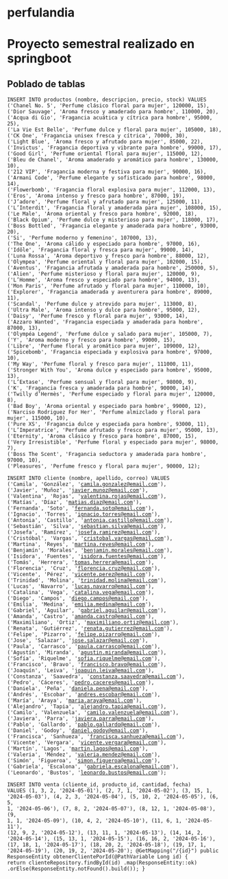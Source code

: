 # perfulandia
<h1>Proyecto semestral realizado en springboot</h1>

<h2>Poblado de tablas</h2>
<code>INSERT INTO productos (nombre, descripcion, precio, stock) VALUES
('Chanel No. 5', 'Perfume clásico floral para mujer', 120000, 15),
('Dior Sauvage', 'Aroma fresco y amaderado para hombre', 110000, 20),
('Acqua di Gio', 'Fragancia acuática y cítrica para hombre', 95000, 25),
('La Vie Est Belle', 'Perfume dulce y floral para mujer', 105000, 18),
('CK One', 'Fragancia unisex fresca y cítrica', 70000, 30),
('Light Blue', 'Aroma fresco y afrutado para mujer', 85000, 22),
('Invictus', 'Fragancia deportiva y vibrante para hombre', 99000, 17),
('Good Girl', 'Perfume oriental floral para mujer', 115000, 12),
('Bleu de Chanel', 'Aroma amaderado y aromático para hombre', 130000, 10),
('212 VIP', 'Fragancia moderna y festiva para mujer', 90000, 16),
('Armani Code', 'Perfume elegante y sofisticado para hombre', 98000, 14),
('Flowerbomb', 'Fragancia floral explosiva para mujer', 112000, 13),
('Eros', 'Aroma intenso y fresco para hombre', 87000, 19),
('J’adore', 'Perfume floral y afrutado para mujer', 125000, 11),
('L’Interdit', 'Fragancia floral y amaderada para mujer', 108000, 15),
('Le Male', 'Aroma oriental y fresco para hombre', 92000, 18),
('Black Opium', 'Perfume dulce y misterioso para mujer', 118000, 17),
('Boss Bottled', 'Fragancia elegante y amaderada para hombre', 93000, 20),
('Si', 'Perfume moderno y femenino', 107000, 13),
('The One', 'Aroma cálido y especiado para hombre', 97000, 16),
('Idôle', 'Fragancia floral y fresca para mujer', 99000, 14),
('Luna Rossa', 'Aroma deportivo y fresco para hombre', 88000, 12),
('Olympea', 'Perfume oriental y floral para mujer', 102000, 15),
('Aventus', 'Fragancia afrutada y amaderada para hombre', 250000, 5),
('Alien', 'Perfume misterioso y floral para mujer', 120000, 9),
('L’Homme', 'Aroma fresco y especiado para hombre', 94000, 13),
('Mon Paris', 'Perfume afrutado y floral para mujer', 110000, 10),
('Explorer', 'Fragancia amaderada y aventurera para hombre', 89000, 11),
('Scandal', 'Perfume dulce y atrevido para mujer', 113000, 8),
('Ultra Male', 'Aroma intenso y dulce para hombre', 95000, 12),
('Daisy', 'Perfume fresco y floral para mujer', 93000, 14),
('Azzaro Wanted', 'Fragancia especiada y amaderada para hombre', 87000, 13),
('Olympéa Legend', 'Perfume dulce y salado para mujer', 105000, 7),
('Y', 'Aroma moderno y fresco para hombre', 99000, 15),
('Libre', 'Perfume floral y aromático para mujer', 109000, 12),
('Spicebomb', 'Fragancia especiada y explosiva para hombre', 97000, 10),
('My Way', 'Perfume floral y fresco para mujer', 111000, 11),
('Stronger With You', 'Aroma dulce y especiado para hombre', 95000, 13),
('L’Extase', 'Perfume sensual y floral para mujer', 98000, 9),
('K', 'Fragancia fresca y amaderada para hombre', 90000, 14),
('Twilly d’Hermès', 'Perfume especiado y floral para mujer', 120000, 8),
('Bad Boy', 'Aroma oriental y especiado para hombre', 99000, 12),
('Narciso Rodriguez For Her', 'Perfume almizclado y floral para mujer', 115000, 10),
('Pure XS', 'Fragancia dulce y especiada para hombre', 93000, 11),
('L’Imperatrice', 'Perfume afrutado y fresco para mujer', 95000, 13),
('Eternity', 'Aroma clásico y fresco para hombre', 87000, 15),
('Very Irresistible', 'Perfume floral y especiado para mujer', 98000, 7),
('Boss The Scent', 'Fragancia seductora y amaderada para hombre', 97000, 10),
('Pleasures', 'Perfume fresco y floral para mujer', 90000, 12);</code>


<code>INSERT INTO cliente (nombre, apellido, correo) VALUES
('Camila', 'González', 'camila.gonzalez@email.com'),
('Javier', 'Muñoz', 'javier.munoz@email.com'),
('Valentina', 'Rojas', 'valentina.rojas@email.com'),
('Matías', 'Díaz', 'matias.diaz@email.com'),
('Fernanda', 'Soto', 'fernanda.soto@email.com'),
('Ignacio', 'Torres', 'ignacio.torres@email.com'),
('Antonia', 'Castillo', 'antonia.castillo@email.com'),
('Sebastián', 'Silva', 'sebastian.silva@email.com'),
('Josefa', 'Ramírez', 'josefa.ramirez@email.com'),
('Cristóbal', 'Vargas', 'cristobal.vargas@email.com'),
('Martina', 'Reyes', 'martina.reyes@email.com'),
('Benjamín', 'Morales', 'benjamin.morales@email.com'),
('Isidora', 'Fuentes', 'isidora.fuentes@email.com'),
('Tomás', 'Herrera', 'tomas.herrera@email.com'),
('Florencia', 'Cruz', 'florencia.cruz@email.com'),
('Vicente', 'Pérez', 'vicente.perez@email.com'),
('Trinidad', 'Molina', 'trinidad.molina@email.com'),
('Lucas', 'Navarro', 'lucas.navarro@email.com'),
('Catalina', 'Vega', 'catalina.vega@email.com'),
('Diego', 'Campos', 'diego.campos@email.com'),
('Emilia', 'Medina', 'emilia.medina@email.com'),
('Gabriel', 'Aguilar', 'gabriel.aguilar@email.com'),
('Amanda', 'Castro', 'amanda.castro@email.com'),
('Maximiliano', 'Ortiz', 'maximiliano.ortiz@email.com'),
('Renata', 'Gutiérrez', 'renata.gutierrez@email.com'),
('Felipe', 'Pizarro', 'felipe.pizarro@email.com'),
('Jose', 'Salazar', 'jose.salazar@email.com'),
('Paula', 'Carrasco', 'paula.carrasco@email.com'),
('Agustín', 'Miranda', 'agustin.miranda@email.com'),
('Sofía', 'Riquelme', 'sofia.riquelme@email.com'),
('Francisco', 'Bravo', 'francisco.bravo@email.com'),
('Joaquín', 'Leiva', 'joaquin.leiva@email.com'),
('Constanza', 'Saavedra', 'constanza.saavedra@email.com'),
('Pedro', 'Cáceres', 'pedro.caceres@email.com'),
('Daniela', 'Peña', 'daniela.pena@email.com'),
('Andrés', 'Escobar', 'andres.escobar@email.com'),
('María', 'Araya', 'maria.araya@email.com'),
('Alejandro', 'Tapia', 'alejandro.tapia@email.com'),
('Camilo', 'Valenzuela', 'camilo.valenzuela@email.com'),
('Javiera', 'Parra', 'javiera.parra@email.com'),
('Pablo', 'Gallardo', 'pablo.gallardo@email.com'),
('Daniel', 'Godoy', 'daniel.godoy@email.com'),
('Francisca', 'Sanhueza', 'francisca.sanhueza@email.com'),
('Vicente', 'Vergara', 'vicente.vergara@email.com'),
('Martín', 'Lagos', 'martin.lagos@email.com'),
('Valeria', 'Méndez', 'valeria.mendez@email.com'),
('Simón', 'Figueroa', 'simon.figueroa@email.com'),
('Gabriela', 'Escalona', 'gabriela.escalona@email.com'),
('Leonardo', 'Bustos', 'leonardo.bustos@email.com');</code>


<code>INSERT INTO venta (cliente_id, producto_id, cantidad, fecha) VALUES
(1, 3, 2, '2024-05-01'),
(2, 7, 1, '2024-05-02'),
(3, 15, 1, '2024-05-03'),
(4, 2, 3, '2024-05-04'),
(5, 10, 2, '2024-05-05'),
(6, 5, 1, '2024-05-06'),
(7, 8, 2, '2024-05-07'),
(8, 12, 1, '2024-05-08'),
(9, 1, 1, '2024-05-09'),
(10, 4, 2, '2024-05-10'),
(11, 6, 1, '2024-05-11'),
(12, 9, 2, '2024-05-12'),
(13, 11, 1, '2024-05-13'),
(14, 14, 2, '2024-05-14'),
(15, 13, 1, '2024-05-15'),
(16, 16, 2, '2024-05-16'),
(17, 18, 1, '2024-05-17'),
(18, 20, 2, '2024-05-18'),
(19, 17, 1, '2024-05-19'),
(20, 19, 2, '2024-05-20');
@GetMapping("/{id}")
public ResponseEntity<Cliente> obtenerClientePorId(@PathVariable Long id) {
    return clienteRepository.findById(id)
        .map(ResponseEntity::ok)
        .orElse(ResponseEntity.notFound().build());
}</code>
